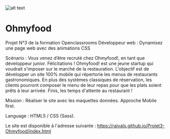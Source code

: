 ![alt text](https://davidguerra.fr/public/img/projets/oh-my-food.jpg)


# Ohmyfood 

Projet N°3 de la formation Openclassrooms Développeur web : Dynamisez une page web avec des animations CSS

Scénario : Vous venez d’être recruté chez Ohmyfood!, en tant que développeur junior. Félicitations !
Ohmyfood! est une jeune startup qui voudrait s'imposer sur le marché de la restauration. 
L'objectif est de développer un site 100% mobile qui répertorie les menus de restaurants gastronomiques. 
En plus des systèmes classiques de réservation, les clients pourront composer le menu de leur repas pour que les plats soient prêts à leur arrivée. 
Finis, les temps d'attente au restaurant !

Mission : Réaliser le site avec les maquettes données. Approche Mobile first.

Language : HTML5 / CSS (Sass).


Le site est disponible à l'adresse suivante : https://raivals.github.io/Projet3-Ohmyfood/index.html


